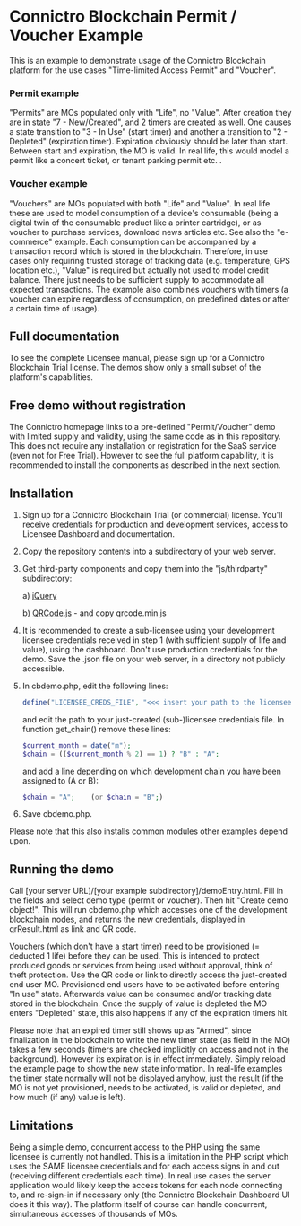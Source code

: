 # Connictro Blockchain Permit / Voucher Example

This is an example to demonstrate usage of the Connictro Blockchain platform for the use cases
"Time-limited Access Permit" and "Voucher".

### Permit example
"Permits" are MOs populated only with "Life", no "Value". After creation they are in state "7 - New/Created", 
and 2 timers are created as well. One causes a state transition to "3 - In Use" (start timer) and another a
transition to "2 - Depleted" (expiration timer). Expiration obviously should be later than start. Between start
and expiration, the MO is valid.
In real life, this would model a permit like a concert ticket, or tenant parking permit etc. .

### Voucher example
"Vouchers" are MOs populated with both "Life" and "Value". In real life these are used to model consumption of a
device's consumable (being a digital twin of the consumable product like a printer cartridge), or as voucher to
purchase services, download news articles etc. See also the "e-commerce" example.
Each consumption can be accompanied by a transaction record which is stored in the blockchain. Therefore, in use
cases only requiring trusted storage of tracking data (e.g. temperature, GPS location etc.), "Value" is required but
actually not used to model credit balance. There just needs to be sufficient supply to accommodate all expected
transactions. The example also combines vouchers with timers (a voucher can expire regardless of consumption,
on predefined dates or after a certain time of usage).

## Full documentation
To see the complete Licensee manual, please sign up for a Connictro Blockchain Trial license. The demos show only
a small subset of the platform's capabilities. 

## Free demo without registration
The Connictro homepage links to a pre-defined "Permit/Voucher" demo with limited supply and validity, using the same
code as in this repository. This does not require any installation or registration for the SaaS service (even not
for Free Trial). However to see the full platform capability, it is recommended to install the components as described
in the next section.

## Installation
1. Sign up for a Connictro Blockchain Trial (or commercial) license. You'll receive credentials for production and
   development services, access to Licensee Dashboard and documentation.
   
2. Copy the repository contents into a subdirectory of your web server.

3. Get third-party components and copy them into the "js/thirdparty" subdirectory:

   a) [jQuery](https://code.jquery.com/jquery-3.6.0.min.js)
     
   b) [QRCode.js](https://github.com/davidshimjs/qrcodejs) - and copy qrcode.min.js
     
4. It is recommended to create a sub-licensee using your development licensee credentials received in step 1
   (with sufficient supply of life and value), using the dashboard. Don't use production credentials for the demo.
   Save the .json file on your web server, in a directory not publicly accessible.
   
5. In cbdemo.php, edit the following lines:
     ```php
    define("LICENSEE_CREDS_FILE", "<<< insert your path to the licensee credentials file here >>>");
     ```
   and edit the path to your just-created (sub-)licensee credentials file.
   In function get_chain() remove these lines:
     ```php
     $current_month = date("m");
     $chain = (($current_month % 2) == 1) ? "B" : "A";
     ```
   and add a line depending on which development chain you have been assigned to (A or B):
     ```php
     $chain = "A";    (or $chain = "B";)
     ```
6. Save cbdemo.php.

Please note that this also installs common modules other examples depend upon.

## Running the demo
Call [your server URL]/[your example subdirectory]/demoEntry.html.
Fill in the fields and select demo type (permit or voucher). Then hit "Create demo object!".
This will run cbdemo.php which accesses one of the development blockchain nodes, and returns the new credentials,
displayed in qrResult.html as link and QR code.

Vouchers (which don't have a start timer) need to be provisioned (= deducted 1 life) before they can be used.
This is intended to protect produced goods or services from being used without approval, think of theft protection.
Use the QR code or link to directly access the just-created end user MO. Provisioned end users have to be activated
before entering "In use" state. Afterwards value can be consumed and/or tracking data stored in the blockchain.
Once the supply of value is depleted the MO enters "Depleted" state, this also happens if any of the expiration
timers hit.

Please note that an expired timer still shows up as "Armed", since finalization in the blockchain to write the new
timer state (as field in the MO) takes a few seconds (timers are checked implicitly on access and not in the
background). However its expiration is in effect immediately. Simply reload the example page to show the new state
information. In real-life examples the timer state normally will not be displayed anyhow, just the result (if the
MO is not yet provisioned, needs to be activated, is valid or depleted, and how much (if any) value is left).

## Limitations
Being a simple demo, concurrent access to the PHP using the same licensee is currently not handled. 
This is a limitation in the PHP script which uses the SAME licensee credentials and for each access signs in and out
(receiving different credentials each time). In real use cases the server application would likely keep the access
tokens for each node connecting to, and re-sign-in if necessary only (the Connictro Blockchain Dashboard UI does it
this way).
The platform itself of course can handle concurrent, simultaneous accesses of thousands of MOs.

